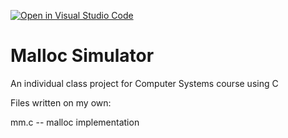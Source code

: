 [![Open in Visual Studio Code](https://classroom.github.com/assets/open-in-vscode-f059dc9a6f8d3a56e377f745f24479a46679e63a5d9fe6f495e02850cd0d8118.svg)](https://classroom.github.com/online_ide?assignment_repo_id=6029242&assignment_repo_type=AssignmentRepo)
# Malloc Simulator
An individual class project for Computer Systems course using C

Files written on my own:

mm.c -- malloc implementation
